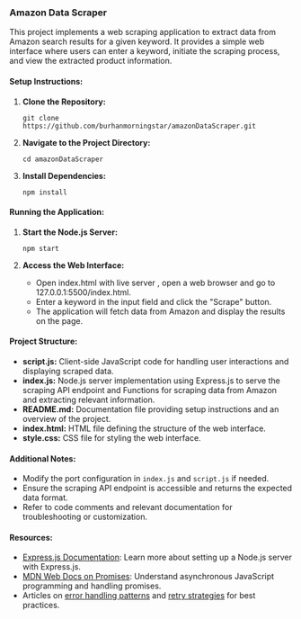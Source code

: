 ### Amazon Data Scraper

This project implements a web scraping application to extract data from Amazon search results for a given keyword. It provides a simple web interface where users can enter a keyword, initiate the scraping process, and view the extracted product information.

#### Setup Instructions:

1. **Clone the Repository:**
   ```
   git clone https://github.com/burhanmorningstar/amazonDataScraper.git
   ```

2. **Navigate to the Project Directory:**
   ```
   cd amazonDataScraper
   ```

3. **Install Dependencies:**
   ```
   npm install
   ```

#### Running the Application:

1. **Start the Node.js Server:**
   ```
   npm start
   ```

2. **Access the Web Interface:**
   - Open index.html with live server , open a web browser and go to 127.0.0.1:5500/index.html.
   - Enter a keyword in the input field and click the "Scrape" button.
   - The application will fetch data from Amazon and display the results on the page.

#### Project Structure:

- **script.js:** Client-side JavaScript code for handling user interactions and displaying scraped data.
- **index.js:** Node.js server implementation using Express.js to serve the scraping API endpoint and Functions for scraping data from Amazon and extracting relevant information.
- **README.md:** Documentation file providing setup instructions and an overview of the project.
- **index.html:** HTML file defining the structure of the web interface.
- **style.css:** CSS file for styling the web interface.

#### Additional Notes:

- Modify the port configuration in `index.js` and `script.js` if needed.
- Ensure the scraping API endpoint is accessible and returns the expected data format.
- Refer to code comments and relevant documentation for troubleshooting or customization.

#### Resources:

- [Express.js Documentation](https://expressjs.com/): Learn more about setting up a Node.js server with Express.js.
- [MDN Web Docs on Promises](https://developer.mozilla.org/en-US/docs/Web/JavaScript/Guide/Using_promises): Understand asynchronous JavaScript programming and handling promises.
- Articles on [error handling patterns](https://sourcemaking.com/design_patterns/error_handling) and [retry strategies](https://aws.amazon.com/blogs/architecture/exponential-backoff-and-jitter/) for best practices.
